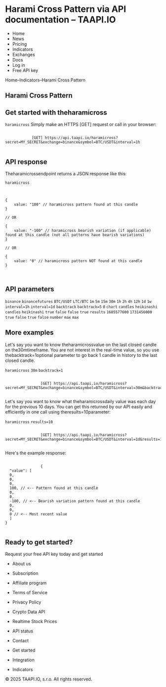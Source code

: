 # Harami Cross Pattern via API documentation – TAAPI.IO

- Home
- News
- Pricing
- Indicators
- Exchanges
- Docs
- Log in
- Free API key

Home–Indicators–Harami Cross Pattern


## Harami Cross Pattern

## Get started with theharamicross
`haramicross` Simply make an HTTPS [GET] request or call in your browser:


```

			[GET] https://api.taapi.io/haramicross?secret=MY_SECRET&exchange=binance&symbol=BTC/USDT&interval=1h
		
```

## API response
Theharamicrossendpoint returns a JSON response like this:

`haramicross` 
```

			
{
    value: "100" // haramicross pattern found at this candle
}
				
// OR

{
    value: "-100" // haramicross bearish variation (if applicable) found at this candle (not all patterns have bearish variations)
}
				
// OR
				
{
    value: "0" // haramicross pattern NOT found at this candle
}
			
		
```

## API parameters
`binance` `binancefutures` `BTC/USDT` `LTC/BTC` `1m` `5m` `15m` `30m` `1h` `2h` `4h` `12h` `1d` `1w` `interval=1h` `interval=1d` `backtrack` `backtrack=5` `0` `chart` `candles` `heikinashi` `candles` `heikinashi` `true` `false` `false` `true` `results` `1685577600` `1731456000` `true` `false` `true` `false` `number` `max` `max` 
## More examples
Let's say you want to know theharamicrossvalue on the last closed candle on the30mtimeframe. You are not interest in the real-time value, so you use thebacktrack=1optional parameter to go back 1 candle in history to the last closed candle.

`haramicross` `30m` `backtrack=1` 
```

				[GET] https://api.taapi.io/haramicross?secret=MY_SECRET&exchange=binance&symbol=BTC/USDT&interval=30m&backtrack=1
			
```
Let's say you want to know what theharamicrossdaily value was each day for the previous 10 days. You can get this returned by our API easily and efficiently in one call using theresults=10parameter:

`haramicross` `results=10` 
```

				[GET] https://api.taapi.io/haramicross?secret=MY_SECRET&exchange=binance&symbol=BTC/USDT&interval=1d&results=10
			
```
Here's the example response:


```

				{
  "value": [
  0,
  0,
  0,
  100, // <-- Pattern found at this candle
  0,
  0,
  -100, // <-- Bearish variation pattern found at this candle
  0,
  0,
  0 // <-- Most recent value 
  ]
}
			
```

## Ready to get started?
Request your free API key today and get started

- About us
- Subscription
- Affiliate program
- Terms of Service
- Privacy Policy
- Crypto Data API
- Realtime Stock Prices
- API status
- Contact

- Get started
- Integration
- Indicators

© 2025 TAAPI.IO, s.r.o. All rights reserved.

